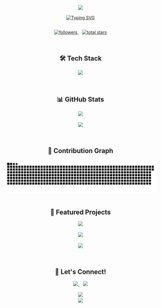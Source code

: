 <div align="center">

<img src="https://capsule-render.vercel.app/api?type=waving&color=47F722&height=200&section=header&text=John%20Lloyd%20Umani&fontSize=50&fontColor=fff&animation=fadeIn&fontAlignY=30&desc=Full%20Stack%20Developer&descAlignY=50&descAlign=50"/>

<br/>

[![Typing SVG](https://readme-typing-svg.demolab.com?font=JetBrains+Mono&weight=600&size=30&duration=3000&pause=1000&color=47F722&center=true&vCenter=true&random=false&width=435&lines=NeonStack;Creative+Coder;Problem+Solver)](https://git.io/typing-svg)

<br/>

<div>
  <a href="https://github.com/NeonStack?tab=followers">
    <img alt="followers" title="Follow me on Github" src="https://custom-icon-badges.demolab.com/github/followers/NeonStack?color=236ad3&labelColor=1155ba&style=for-the-badge&logo=person-add&label=Follow&logoColor=white"/>
  </a>
  &nbsp;&nbsp;
  <a href="https://github.com/NeonStack?tab=repositories&sort=stargazers">
    <img alt="total stars" title="Total stars on GitHub" src="https://custom-icon-badges.demolab.com/github/stars/NeonStack?color=55960c&style=for-the-badge&labelColor=488207&logo=star"/>
  </a>
</div>

<br/>
<br/>

<h2>
  🛠️ Tech Stack
</h2>

<div>
  <a href="https://skillicons.dev">
    <img src="https://skillicons.dev/icons?i=html,css,tailwind,js,svelte,react,php,python&perline=4" />
  </a>
</div>

<br/>
<br/>

<h2>
  📊 GitHub Stats
</h2>

<div>
  <img width="390" src="https://github-readme-streak-stats.herokuapp.com/?user=NeonStack&theme=gotham&hide_border=true"/>
  <br/><br/>
  <img width="390" src="https://github-readme-stats-git-masterrstaa-rickstaa.vercel.app/api?username=NeonStack&show_icons=true&theme=gotham&hide_border=true&count_private=true"/>
</div>

<br/>
<br/>

<h2>
  🐍 Contribution Graph
</h2>

<picture>
  <source media="(prefers-color-scheme: dark)" srcset="https://raw.githubusercontent.com/NeonStack/NeonStack/output/github-contribution-grid-snake-dark.svg" />
  <source media="(prefers-color-scheme: light)" srcset="https://raw.githubusercontent.com/NeonStack/NeonStack/output/github-contribution-grid-snake.svg" />
  <img alt="github-snake" src="https://raw.githubusercontent.com/NeonStack/NeonStack/output/github-contribution-grid-snake-dark.svg" />
</picture>

<br/>
<br/>

<h2>
  🌟 Featured Projects
</h2>

<div align="center">
  <a href="https://github.com/NeonStack/JOMS-SCG-Dress-Shoppe">
    <img src="https://github-readme-stats-git-masterrstaa-rickstaa.vercel.app/api/pin/?username=NeonStack&repo=JOMS-SCG-Dress-Shoppe&theme=gotham&hide_border=true" />
  </a>
  <br/><br/>
  <a href="https://github.com/NeonStack/OLFU-QUIZ-CONSOLE">
    <img src="https://github-readme-stats-git-masterrstaa-rickstaa.vercel.app/api/pin/?username=NeonStack&repo=OLFU-QUIZ-CONSOLE&theme=gotham&hide_border=true" />
  </a>
  <br/><br/>
  <a href="https://github.com/NeonStack/neonstack.github.io">
    <img src="https://github-readme-stats-git-masterrstaa-rickstaa.vercel.app/api/pin/?username=NeonStack&repo=neonstack.github.io&theme=gotham&hide_border=true" />
  </a>
</div>

<br/>
<br/>

<h2>
  🤝 Let's Connect!
</h2>

<div>
  <a href="https://www.linkedin.com/in/john-lloyd-umani/">
    <img src="https://img.shields.io/badge/-LinkedIn-0A66C2?style=for-the-badge&logo=linkedin&logoColor=white" />
  </a>
  &nbsp;&nbsp;
  <a href="mailto:umani.johnlloyd.esplana@gmail.com">
    <img src="https://img.shields.io/badge/-Email-EA4335?style=for-the-badge&logo=gmail&logoColor=white" />
  </a>
</div>

<br/>

<img src="https://komarev.com/ghpvc/?username=NeonStack&color=47F722&style=for-the-badge&label=Profile+Views"/>
<br/>
<img src="https://capsule-render.vercel.app/api?type=waving&color=47F722&height=100&section=footer"/>

</div>
